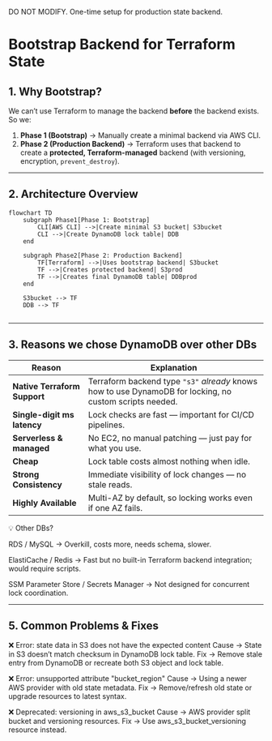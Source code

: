 DO NOT MODIFY. One-time setup for production state backend.
# Bootstrap Backend for Terraform State

## 1. Why Bootstrap?
We can’t use Terraform to manage the backend **before** the backend exists.
So we:
1. **Phase 1 (Bootstrap)** → Manually create a minimal backend via AWS CLI.
2. **Phase 2 (Production Backend)** → Terraform uses that backend to create a **protected, Terraform-managed** backend (with versioning, encryption, `prevent_destroy`).

---

## 2. Architecture Overview

```mermaid
flowchart TD
    subgraph Phase1[Phase 1: Bootstrap]
        CLI[AWS CLI] -->|Create minimal S3 bucket| S3bucket
        CLI -->|Create DynamoDB lock table| DDB
    end

    subgraph Phase2[Phase 2: Production Backend]
        TF[Terraform] -->|Uses bootstrap backend| S3bucket
        TF -->|Creates protected backend| S3prod
        TF -->|Creates final DynamoDB table| DDBprod
    end

    S3bucket --> TF
    DDB --> TF
  
```  
---

## 3. Reasons we chose DynamoDB over other DBs

| Reason                       | Explanation                                                                                              |
| ---------------------------- | -------------------------------------------------------------------------------------------------------- |
| **Native Terraform Support** | Terraform backend type `"s3"` *already* knows how to use DynamoDB for locking, no custom scripts needed. |
| **Single-digit ms latency**  | Lock checks are fast — important for CI/CD pipelines.                                                    |
| **Serverless & managed**     | No EC2, no manual patching — just pay for what you use.                                                  |
| **Cheap**                    | Lock table costs almost nothing when idle.                                                               |
| **Strong Consistency**       | Immediate visibility of lock changes — no stale reads.                                                   |
| **Highly Available**         | Multi-AZ by default, so locking works even if one AZ fails.                                              |

💡 Other DBs?

RDS / MySQL → Overkill, costs more, needs schema, slower.

ElastiCache / Redis → Fast but no built-in Terraform backend integration; would require scripts.

SSM Parameter Store / Secrets Manager → Not designed for concurrent lock coordination.

---
## 5. Common Problems & Fixes
❌ Error: state data in S3 does not have the expected content
Cause → State in S3 doesn’t match checksum in DynamoDB lock table.
Fix → Remove stale entry from DynamoDB or recreate both S3 object and lock table.

❌ Error: unsupported attribute "bucket_region"
Cause → Using a newer AWS provider with old state metadata.
Fix → Remove/refresh old state or upgrade resources to latest syntax.

❌ Deprecated: versioning in aws_s3_bucket
Cause → AWS provider split bucket and versioning resources.
Fix → Use aws_s3_bucket_versioning resource instead.

